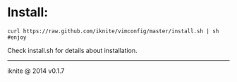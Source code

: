 # Install:
	curl https://raw.github.com/iknite/vimconfig/master/install.sh | sh
	#enjoy
Check install.sh for details about installation. 

----
iknite @ 2014
v0.1.7

